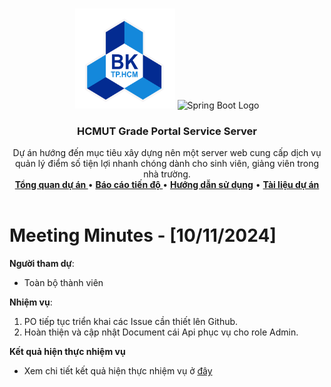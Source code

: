 <a id="readme-top"></a>

<!-- PROJECT LOGO -->
<br />
<div align="center">
  <a >
    <img src="../../../hcmut.png" alt="HCMUT Logo" width="160" height="160">
    <img src="https://spring.io/img/spring-2.svg" alt="Spring Boot Logo" width="160" height="160">
  </a>

  <h3 align="center">HCMUT Grade Portal Service Server</h3>

  <p align="center">
    Dự án hướng đến mục tiêu xây dựng nên một server web cung cấp dịch vụ quản lý điểm số tiện lợi nhanh chóng dành cho sinh viên, giảng viên  trong nhà trường.
    <br />
    <a href="../../../README.md"><strong>Tổng quan dự án </strong></a>
    •
    <a href="../../report.md"><strong>Báo cáo tiến độ </strong></a>
    •
    <a href="../../../docs/user-guide.md"><strong>Hướng dẫn sử dụng</strong></a>
    •
    <a href="../../../docs/document.md"><strong>Tài liệu dự án</strong></a>
    <br />
    <br />
  </p>
</div>

# Meeting Minutes - [10/11/2024]

**Người tham dự**:

- Toàn bộ thành viên

**Nhiệm vụ**:

1. PO tiếp tục triển khai các Issue cần thiết lên Github.
2. Hoàn thiện và cập nhật Document cái Api phục vụ cho role Admin.

**Kết quả hiện thực nhiệm vụ**

- Xem chi tiết kết quả hiện thực nhiệm vụ ở [đây](../weekly_result/result_11_10_24.md)
